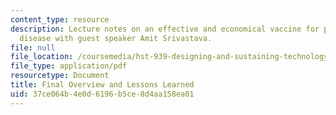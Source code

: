```yaml
---
content_type: resource
description: Lecture notes on an effective and economical vaccine for pneumococcal
  disease with guest speaker Amit Srivastava.
file: null
file_location: /coursemedia/hst-939-designing-and-sustaining-technology-innovation-for-global-health-practice-spring-2008/37ce064b4e0d6196b5ce8d4aa158ea01_lecture14.pdf
file_type: application/pdf
resourcetype: Document
title: Final Overview and Lessons Learned
uid: 37ce064b-4e0d-6196-b5ce-8d4aa158ea01
---
```

